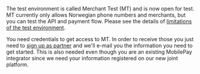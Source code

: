 The test environment is called Merchant Test (MT) and is now open for test. MT currently only allows
Norwegian phone numbers and merchants, but you can test the API and payment flow. Please see the details
of [limitations of the test environment](/docs/test-environment).

You need credentials to get access to MT. In order to receive those you just need to [sign up as partner](https://www.vippsmobilepay.com/partner/become-a-partner) and we'll e-mail you the
information you need to get started. This is also needed even though you are an existing MobilePay integrator since we need your information registered on our new joint platform. 
